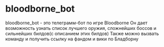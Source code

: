 # bloodborne_bot
bloodborne_bot - это телеграмм-бот по игре Bloodborne
Он дает возможность узнать список лучшего оружия, сложнейших боссов и сильнейших билдов(с описанием этих билдов)
Также можно вызвать команду и получить ссылку на фандом и вики по Бладборну
